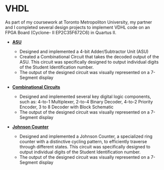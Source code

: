 # VHDL

As part of my coursework at Toronto Metropoliton University, my partner and I completed several design projects to implement VDHL code on an FPGA Board (Cyclone- II EP2C35F672C6) in Quartus II. 
- <b>[ASU](https://github.com/aronnod/VHDL/tree/ASU) </b>
  - Designed and implemented a 4-bit Adder/Subtractor Unit (ASU)
  - Created a Combinational Circuit that takes the decoded output of the ASU. This circuit was specifically designed to output individual digits of the Student Identification number.
  - The output of the designed circuit was visually represented on a 7-Segment display

- <b>[Combinational Circuits](https://github.com/aronnod/VHDL/tree/Combinational-Circuits) </b>
  - Designed and implemented several key digital logic components, such as: 4-to-1 Multiplexer, 2-to-4 Binary Decoder, 4-to-2 Priority Encoder, 3 to 8 Decoder with Block Schematic
  - The output of the designed circuit was visually represented on a 7-Segment display

- <b>[Johnson Counter](https://github.com/aronnod/VHDL/tree/Johnson-Counter) </b>
  - Designed and implemented a Johnson Counter, a specialized ring counter with a distinctive cycling pattern, to efficiently traverse through different states. This circuit was specifically designed to output individual digits of the Student Identification number.
  - The output of the designed circuit was visually represented on a 7-Segment display
